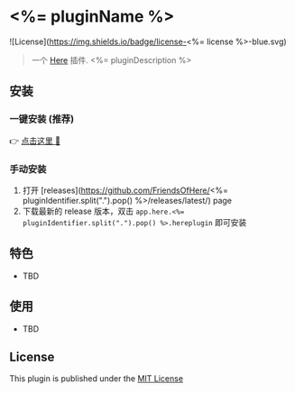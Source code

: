 # <%= pluginName %>

![License](https://img.shields.io/badge/license-<%= license %>-blue.svg)

> 一个 [Here](https://here.app) 插件. <%= pluginDescription %>

## 安装

### 一键安装  (推荐)

👉 <a href="https://jump.here.app/?installPlugin?title=i18n&url=https://github.com/FriendsOfHere/<%= pluginIdentifier.split('.').pop() %>/releases/latest/download/app.here.<%= pluginIdentifier.split('.').pop() %>.hereplugin">点击这里 🔌</a>

### 手动安装
1. 打开 [releases](https://github.com/FriendsOfHere/<%= pluginIdentifier.split(".").pop() %>/releases/latest/) page
2. 下载最新的 release 版本，双击 `app.here.<%= pluginIdentifier.split(".").pop() %>.hereplugin` 即可安装

## 特色
- TBD

## 使用
- TBD

## License
This plugin is published under the [MIT License](./LICENSE.md)
